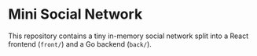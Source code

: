 # Mini Social Network

This repository contains a tiny in-memory social network split into a
React frontend (`front/`) and a Go backend (`back/`).
